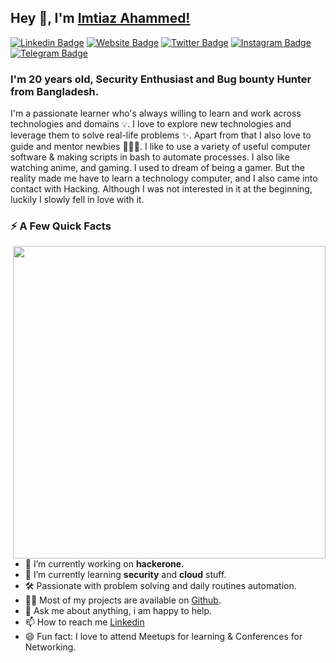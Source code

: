 ## Hey 👋, I'm [Imtiaz Ahammed!](https://github.com/imtiazsec/)

[![Linkedin Badge](https://img.shields.io/badge/-LinkedIn-0e76a8?style=flat-square&logo=Linkedin&logoColor=white)](https://linkedin.com/in/imtiazsec)
[![Website Badge](https://img.shields.io/badge/Website-3b5998?style=flat-square&logo=google-chrome&logoColor=white)](https://imtiazsec.github.io/)
[![Twitter Badge](https://img.shields.io/badge/-Twitter-00acee?style=flat-square&logo=Twitter&logoColor=white)](https://twitter.com/imtiazsec)
[![Instagram Badge](https://img.shields.io/badge/-Instagram-e4405f?style=flat-square&logo=Instagram&logoColor=white)](https://instagram.com/imtiazsec/)
[![Telegram Badge](https://img.shields.io/badge/-Telegram-0088cc?style=flat-square&logo=Telegram&logoColor=white)](https://t.me/imtiazsec)

### I'm 20 years old, Security Enthusiast and Bug bounty Hunter from Bangladesh.
I'm a passionate learner who's always willing to learn and work across technologies and domains 💡. I love to explore new technologies and leverage them to solve real-life problems ✨. Apart from that I also love to guide and mentor newbies 👨🏻‍💻. I like to use a variety of useful computer software & making scripts in bash to automate processes. I also like watching anime, and gaming. I used to dream of being a gamer. But the reality made me have to learn a technology computer, and I also came into contact with Hacking. Although I was not interested in it at the beginning, luckily I slowly fell in love with it.


### ⚡️ A Few Quick Facts

<img align="right" width=500 src="https://camo.githubusercontent.com/18ae9809d7ae8a378be4c3701b7fd4cbb427619a66f72398bda0dbde21e148a8/68747470733a2f2f6d656469612e67697068792e636f6d2f6d656469612f39423877597a74416f65317a4f2f736f757263652e676966" />

- 🔭 I’m currently working on **hackerone.**
- 🌱 I’m currently learning **security** and **cloud** stuff.
- 🛠 Passionate with problem solving and daily routines automation.
- 👨‍💻 Most of my projects are available on <a href="https://github.com/imtiazsec">Github</a>.
- 💬 Ask me about anything, i am happy to help.
- 📫 How to reach me [Linkedin](https://www.linkedin.com/in/imtiazsec/)
- 😄 Fun fact: I love to attend Meetups for learning & Conferences for Networking.
